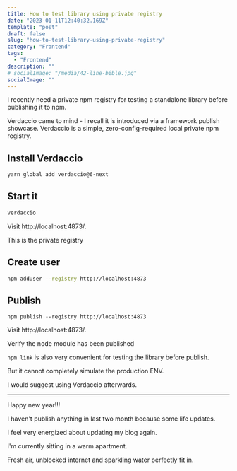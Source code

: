```yaml
---
title: How to test library using private registry
date: "2023-01-11T12:40:32.169Z"
template: "post"
draft: false
slug: "how-to-test-library-using-private-registry"
category: "Frontend"
tags:
  - "Frontend"
description: ""
# socialImage: "/media/42-line-bible.jpg"
socialImage: ""
---
```


I recently need a private npm registry for testing a standalone library before publishing it to npm.

Verdaccio came to mind - I recall it is introduced via a framework publish showcase.
Verdaccio is a simple, zero-config-required local private npm registry. 

## Install Verdaccio
```bash
yarn global add verdaccio@6-next
```

## Start it

```bash
verdaccio
```

Visit http://localhost:4873/.

This is the private registry

## Create user

```bash
npm adduser --registry http://localhost:4873
```

## Publish
```shell
npm publish --registry http://localhost:4873
```

Visit http://localhost:4873/.

Verify the node module has been published

`npm link` is also very convenient for testing the library before publish.

But it cannot completely simulate the production ENV.

I would suggest using Verdaccio afterwards.

----
Happy new year!!!

I haven't publish anything in last two month because some life updates.

I feel very energized about updating my blog again.

I'm currently sitting in a warm apartment.

Fresh air, unblocked internet and sparkling water perfectly fit in.
